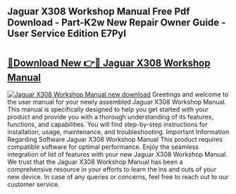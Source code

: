 ## Jaguar X308 Workshop Manual Free Pdf Download - Part-K2w New Repair Owner Guide - User Service Edition E7PyI

# <h2><a href="http://cf17333.oget.top/?id=Jaguar+X308+Workshop+Manual">🔗Download New 👉🔴 Jaguar X308 Workshop Manual</a></h2>

[![Jaguar X308 Workshop Manual new download](https://i.imgur.com/5g1atiW.png)](http://cf17333.oget.top/?id=Jaguar+X308+Workshop+Manual)
Greetings and welcome to the user manual for your newly assembled Jaguar X308 Workshop Manual. This manual is specifically designed to help you get started with your product and provide you with a thorough understanding of its features, functions, and capabilities. You will find step-by-step instructions for installation, usage, maintenance, and troubleshooting. Important Information Regarding Software Jaguar X308 Workshop Manual This product requires compatible software for optimal performance. Enjoy the seamless integration of list of features with your new Jaguar X308 Workshop Manual. We trust that the Jaguar X308 Workshop Manual has been a comprehensive resource in your efforts to learn the ins and outs of your new device. In case of any queries or concerns, feel free to reach out to our customer service.
